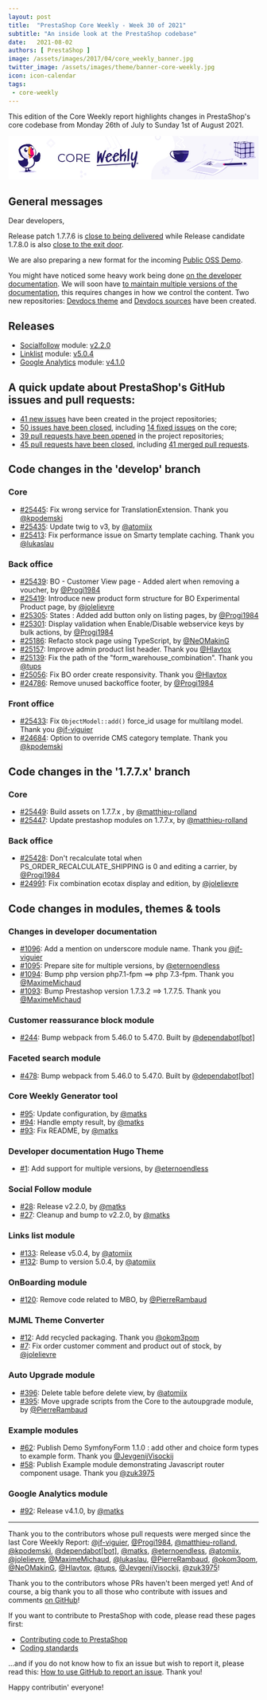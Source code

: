 ```yaml
---
layout: post
title:  "PrestaShop Core Weekly - Week 30 of 2021"
subtitle: "An inside look at the PrestaShop codebase"
date:   2021-08-02
authors: [ PrestaShop ]
image: /assets/images/2017/04/core_weekly_banner.jpg
twitter_image: /assets/images/theme/banner-core-weekly.jpg
icon: icon-calendar
tags:
 - core-weekly
---
```


This edition of the Core Weekly report highlights changes in PrestaShop's core codebase from Monday 26th of July to Sunday 1st of August 2021.

![Core Weekly banner](/assets/images/2018/12/banner-core-weekly.jpg)

## General messages

Dear developers,

Release patch 1.7.7.6 is [close to being delivered](https://github.com/PrestaShop/PrestaShop/issues/25202#issuecomment-889844880) while Release candidate 1.7.8.0 is also [close to the exit door](https://github.com/PrestaShop/PrestaShop/issues/23010#issuecomment-890881293).

We are also preparing a new format for the incoming [Public OSS Demo](https://build.prestashop.com/news/upcoming-demo-7-2021/).

You might have noticed some heavy work being done [on the developer documentation](https://github.com/PrestaShop/docs/pull/1095). We will soon have [to maintain multiple versions of the documentation](https://github.com/PrestaShop/docs/issues/1090), this requires changes in how we control the content. Two new repositories: [Devdocs theme](https://github.com/PrestaShop/ps-docs-theme) and [Devdocs sources](https://github.com/PrestaShop/devdocs-site) have been created.


## Releases

* [Socialfollow](https://github.com/PrestaShop/ps_socialfollow) module: [v2.2.0](https://github.com/PrestaShop/ps_socialfollow/releases/tag/v2.2.0)
* [Linklist](https://github.com/PrestaShop/ps_linklist) module: [v5.0.4](https://github.com/PrestaShop/ps_linklist/releases/tag/v5.0.4)
* [Google Analytics](https://github.com/PrestaShop/ps_googleanalytics) module: [v4.1.0](https://github.com/PrestaShop/ps_googleanalytics/releases/tag/v4.1.0)


## A quick update about PrestaShop's GitHub issues and pull requests:

- [41 new issues](https://github.com/search?q=org%3APrestaShop+is%3Apublic++-repo%3Aprestashop%2Fprestashop.github.io++is%3Aissue+created%3A2021-07-26..2021-08-01) have been created in the project repositories;
- [50 issues have been closed](https://github.com/search?q=org%3APrestaShop+is%3Apublic++-repo%3Aprestashop%2Fprestashop.github.io++is%3Aissue+closed%3A2021-07-26..2021-08-01), including [14 fixed issues](https://github.com/search?q=org%3APrestaShop+is%3Apublic++-repo%3Aprestashop%2Fprestashop.github.io++is%3Aissue+label%3Afixed+closed%3A2021-07-26..2021-08-01) on the core;
- [39 pull requests have been opened](https://github.com/search?q=org%3APrestaShop+is%3Apublic++-repo%3Aprestashop%2Fprestashop.github.io++is%3Apr+created%3A2021-07-26..2021-08-01) in the project repositories;
- [45 pull requests have been closed](https://github.com/search?q=org%3APrestaShop+is%3Apublic++-repo%3Aprestashop%2Fprestashop.github.io++is%3Apr+closed%3A2021-07-26..2021-08-01), including [41 merged pull requests](https://github.com/search?q=org%3APrestaShop+is%3Apublic++-repo%3Aprestashop%2Fprestashop.github.io++is%3Apr+merged%3A2021-07-26..2021-08-01).



## Code changes in the 'develop' branch


### Core
* [#25445](https://github.com/PrestaShop/PrestaShop/pull/25445): Fix wrong service for TranslationExtension. Thank you [@kpodemski](https://github.com/kpodemski)
* [#25435](https://github.com/PrestaShop/PrestaShop/pull/25435): Update twig to v3, by [@atomiix](https://github.com/atomiix)
* [#25413](https://github.com/PrestaShop/PrestaShop/pull/25413): Fix performance issue on Smarty template caching. Thank you [@lukaslau](https://github.com/lukaslau)


### Back office
* [#25439](https://github.com/PrestaShop/PrestaShop/pull/25439): BO - Customer View page - Added alert when removing a voucher, by [@Progi1984](https://github.com/Progi1984)
* [#25419](https://github.com/PrestaShop/PrestaShop/pull/25419): Introduce new product form structure for BO Experimental Product page, by [@jolelievre](https://github.com/jolelievre)
* [#25305](https://github.com/PrestaShop/PrestaShop/pull/25305): States : Added add button only on listing pages, by [@Progi1984](https://github.com/Progi1984)
* [#25301](https://github.com/PrestaShop/PrestaShop/pull/25301): Display validation when Enable/Disable webservice keys by bulk actions, by [@Progi1984](https://github.com/Progi1984)
* [#25186](https://github.com/PrestaShop/PrestaShop/pull/25186): Refacto stock page using TypeScript, by [@NeOMakinG](https://github.com/NeOMakinG)
* [#25157](https://github.com/PrestaShop/PrestaShop/pull/25157): Improve admin product list header. Thank you [@Hlavtox](https://github.com/Hlavtox)
* [#25139](https://github.com/PrestaShop/PrestaShop/pull/25139): Fix the path of the "form_warehouse_combination". Thank you [@tups](https://github.com/tups)
* [#25056](https://github.com/PrestaShop/PrestaShop/pull/25056): Fix BO order create responsivity. Thank you [@Hlavtox](https://github.com/Hlavtox)
* [#24786](https://github.com/PrestaShop/PrestaShop/pull/24786): Remove unused backoffice footer, by [@Progi1984](https://github.com/Progi1984)


### Front office
* [#25433](https://github.com/PrestaShop/PrestaShop/pull/25433): Fix `ObjectModel::add()` force_id usage for multilang model. Thank you [@jf-viguier](https://github.com/jf-viguier)
* [#24684](https://github.com/PrestaShop/PrestaShop/pull/24684): Option to override CMS category template. Thank you [@kpodemski](https://github.com/kpodemski)


## Code changes in the '1.7.7.x' branch


### Core
* [#25449](https://github.com/PrestaShop/PrestaShop/pull/25449): Build assets on 1.7.7.x , by [@matthieu-rolland](https://github.com/matthieu-rolland)
* [#25447](https://github.com/PrestaShop/PrestaShop/pull/25447): Update prestashop modules on 1.7.7.x, by [@matthieu-rolland](https://github.com/matthieu-rolland)


### Back office
* [#25428](https://github.com/PrestaShop/PrestaShop/pull/25428): Don't recalculate total when PS_ORDER_RECALCULATE_SHIPPING is 0 and editing a carrier, by [@Progi1984](https://github.com/Progi1984)
* [#24991](https://github.com/PrestaShop/PrestaShop/pull/24991): Fix combination ecotax display and edition, by [@jolelievre](https://github.com/jolelievre)


## Code changes in modules, themes & tools


### Changes in developer documentation
* [#1096](https://github.com/PrestaShop/docs/pull/1096): Add a mention on underscore module name. Thank you [@jf-viguier](https://github.com/jf-viguier)
* [#1095](https://github.com/PrestaShop/docs/pull/1095): Prepare site for multiple versions, by [@eternoendless](https://github.com/eternoendless)
* [#1094](https://github.com/PrestaShop/docs/pull/1094): Bump php version php7.1-fpm ==> php 7.3-fpm. Thank you [@MaximeMichaud](https://github.com/MaximeMichaud)
* [#1093](https://github.com/PrestaShop/docs/pull/1093): Bump Prestashop version 1.7.3.2 ==> 1.7.7.5. Thank you [@MaximeMichaud](https://github.com/MaximeMichaud)


### Customer reassurance block module
* [#244](https://github.com/PrestaShop/blockreassurance/pull/244): Bump webpack from 5.46.0 to 5.47.0. Built by [@dependabot[bot]](https://github.com/apps/dependabot)


### Faceted search module
* [#478](https://github.com/PrestaShop/ps_facetedsearch/pull/478): Bump webpack from 5.46.0 to 5.47.0. Built by [@dependabot[bot]](https://github.com/apps/dependabot)


### Core Weekly Generator tool
* [#95](https://github.com/PrestaShop/core-weekly-generator/pull/95): Update configuration, by [@matks](https://github.com/matks)
* [#94](https://github.com/PrestaShop/core-weekly-generator/pull/94): Handle empty result, by [@matks](https://github.com/matks)
* [#93](https://github.com/PrestaShop/core-weekly-generator/pull/93): Fix README, by [@matks](https://github.com/matks)


### Developer documentation Hugo Theme
* [#1](https://github.com/PrestaShop/ps-docs-theme/pull/1): Add support for multiple versions, by [@eternoendless](https://github.com/eternoendless)


### Social Follow module
* [#28](https://github.com/PrestaShop/ps_socialfollow/pull/28): Release v2.2.0, by [@matks](https://github.com/matks)
* [#27](https://github.com/PrestaShop/ps_socialfollow/pull/27): Cleanup and bump to v2.2.0, by [@matks](https://github.com/matks)


### Links list module
* [#133](https://github.com/PrestaShop/ps_linklist/pull/133): Release v5.0.4, by [@atomiix](https://github.com/atomiix)
* [#132](https://github.com/PrestaShop/ps_linklist/pull/132): Bump to version 5.0.4, by [@atomiix](https://github.com/atomiix)


### OnBoarding module
* [#120](https://github.com/PrestaShop/welcome/pull/120): Remove code related to MBO, by [@PierreRambaud](https://github.com/PierreRambaud)


### MJML Theme Converter
* [#12](https://github.com/PrestaShop/mjml-theme-converter/pull/12): Add recycled packaging. Thank you [@okom3pom](https://github.com/okom3pom)
* [#7](https://github.com/PrestaShop/mjml-theme-converter/pull/7): Fix order customer comment and product out of stock, by [@jolelievre](https://github.com/jolelievre)


### Auto Upgrade module
* [#396](https://github.com/PrestaShop/autoupgrade/pull/396): Delete table before delete view, by [@atomiix](https://github.com/atomiix)
* [#395](https://github.com/PrestaShop/autoupgrade/pull/395): Move upgrade scripts from the Core to the autoupgrade module, by [@PierreRambaud](https://github.com/PierreRambaud)


### Example modules
* [#62](https://github.com/PrestaShop/example-modules/pull/62): Publish Demo SymfonyForm 1.1.0 : add other and choice form types to example form. Thank you [@JevgenijVisockij](https://github.com/JevgenijVisockij)
* [#58](https://github.com/PrestaShop/example-modules/pull/58): Publish Example module demonstrating Javascript router component usage. Thank you [@zuk3975](https://github.com/zuk3975)


### Google Analytics module
* [#92](https://github.com/PrestaShop/ps_googleanalytics/pull/92): Release v4.1.0, by [@matks](https://github.com/matks)


<hr />

Thank you to the contributors whose pull requests were merged since the last Core Weekly Report: [@jf-viguier](https://github.com/jf-viguier), [@Progi1984](https://github.com/Progi1984), [@matthieu-rolland](https://github.com/matthieu-rolland), [@kpodemski](https://github.com/kpodemski), [@dependabot[bot]](https://github.com/apps/dependabot), [@matks](https://github.com/matks), [@eternoendless](https://github.com/eternoendless), [@atomiix](https://github.com/atomiix), [@jolelievre](https://github.com/jolelievre), [@MaximeMichaud](https://github.com/MaximeMichaud), [@lukaslau](https://github.com/lukaslau), [@PierreRambaud](https://github.com/PierreRambaud), [@okom3pom](https://github.com/okom3pom), [@NeOMakinG](https://github.com/NeOMakinG), [@Hlavtox](https://github.com/Hlavtox), [@tups](https://github.com/tups), [@JevgenijVisockij](https://github.com/JevgenijVisockij), [@zuk3975](https://github.com/zuk3975)!

Thank you to the contributors whose PRs haven't been merged yet! And of course, a big thank you to all those who contribute with issues and comments [on GitHub](https://github.com/PrestaShop/PrestaShop)!

If you want to contribute to PrestaShop with code, please read these pages first:

 * [Contributing code to PrestaShop](https://devdocs.prestashop.com/1.7/contribute/contribution-guidelines/)
 * [Coding standards](https://devdocs.prestashop.com/1.7/development/coding-standards/)

...and if you do not know how to fix an issue but wish to report it, please read this: [How to use GitHub to report an issue](https://devdocs.prestashop.com/1.7/contribute/contribute-reporting-issues/). Thank you!

Happy contributin' everyone!
